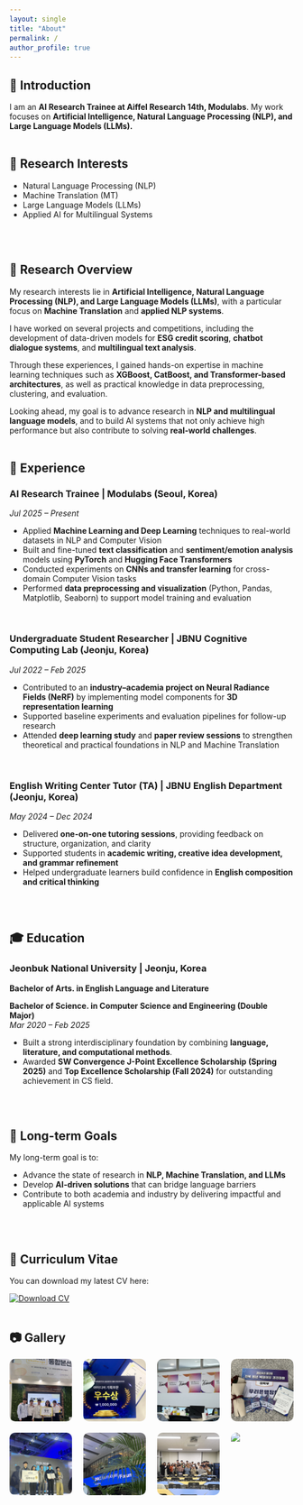 ```yaml
---
layout: single
title: "About"
permalink: /
author_profile: true
---
```


## 🌠 Introduction
I am an **AI Research Trainee at Aiffel Research 14th, Modulabs**. My work focuses on **Artificial Intelligence, Natural Language Processing (NLP), and Large Language Models (LLMs).**
<br/>
<br/>

## 🔬 Research Interests
- Natural Language Processing (NLP)  
- Machine Translation (MT)  
- Large Language Models (LLMs)  
- Applied AI for Multilingual Systems  
<br/>
<br/>

## 📑 Research Overview
My research interests lie in **Artificial Intelligence, Natural Language Processing (NLP), and Large Language Models (LLMs)**, with a particular focus on **Machine Translation** and **applied NLP systems**.
  
I have worked on several projects and competitions, including the development of data-driven models for **ESG credit scoring**, **chatbot dialogue systems**, and **multilingual text analysis**.
  
Through these experiences, I gained hands-on expertise in machine learning techniques such as **XGBoost, CatBoost, and Transformer-based architectures**, as well as practical knowledge in data preprocessing, clustering, and evaluation.  
  
Looking ahead, my goal is to advance research in **NLP and multilingual language models**, and to build AI systems that not only achieve high performance but also contribute to solving **real-world challenges**.
<br/>
<br/>

## 💼 Experience

### AI Research Trainee | Modulabs (Seoul, Korea)  
*Jul 2025 – Present*  
- Applied **Machine Learning and Deep Learning** techniques to real-world datasets in NLP and Computer Vision  
- Built and fine-tuned **text classification** and **sentiment/emotion analysis** models using **PyTorch** and **Hugging Face Transformers**  
- Conducted experiments on **CNNs and transfer learning** for cross-domain Computer Vision tasks  
- Performed **data preprocessing and visualization** (Python, Pandas, Matplotlib, Seaborn) to support model training and evaluation  
<br/>

### Undergraduate Student Researcher | JBNU Cognitive Computing Lab (Jeonju, Korea)  
*Jul 2022 – Feb 2025*
- Contributed to an **industry–academia project on Neural Radiance Fields (NeRF)** by implementing model components for **3D representation learning**  
- Supported baseline experiments and evaluation pipelines for follow-up research  
- Attended **deep learning study** and **paper review sessions** to strengthen theoretical and practical foundations in NLP and Machine Translation  
<br/>

### English Writing Center Tutor (TA) | JBNU English Department (Jeonju, Korea)  
*May 2024 – Dec 2024*  
- Delivered **one-on-one tutoring sessions**, providing feedback on structure, organization, and clarity  
- Supported students in **academic writing, creative idea development, and grammar refinement**  
- Helped undergraduate learners build confidence in **English composition and critical thinking**
<br/>
<br/>

## 🎓 Education

### Jeonbuk National University | Jeonju, Korea  
**Bachelor of Arts. in English Language and Literature**
  
**Bachelor of Science. in Computer Science and Engineering (Double Major)**  
*Mar 2020 – Feb 2025*  
- Built a strong interdisciplinary foundation by combining **language, literature, and computational methods**.  
- Awarded **SW Convergence J-Point Excellence Scholarship (Spring 2025)** and **Top Excellence Scholarship (Fall 2024)** for outstanding achievement in CS field.  
<br/>
<br/>

## 🎯 Long-term Goals
My long-term goal is to:  
- Advance the state of research in **NLP, Machine Translation, and LLMs**  
- Develop **AI-driven solutions** that can bridge language barriers  
- Contribute to both academia and industry by delivering impactful and applicable AI systems
<br/>
<br/>

## 📄 Curriculum Vitae
You can download my latest CV here:

[![Download CV](https://img.shields.io/badge/PDF-Download-red?style=for-the-badge&logo=adobeacrobatreader)](/files/CV_latest.pdf)
<br/>
<br/>

## 📷 Gallery

<div style="display: grid; grid-template-columns: repeat(4, 1fr); gap: 20px; justify-items: center;">
  <img src="/images/gallery1.jpg" style="width: 100%; max-width: 250px; border-radius: 10px;">
  <img src="/images/gallery2.jpg" style="width: 100%; max-width: 250px; border-radius: 10px;">
  <img src="/images/gallery3.jpg" style="width: 100%; max-width: 250px; border-radius: 10px;">
  <img src="/images/gallery4.jpg" style="width: 100%; max-width: 250px; border-radius: 10px;">
  <img src="/images/gallery5.jpg" style="width: 100%; max-width: 250px; border-radius: 10px;">
  <img src="/images/gallery6.jpg" style="width: 100%; max-width: 250px; border-radius: 10px;">
  <img src="/images/gallery7.jpg" style="width: 100%; max-width: 250px; border-radius: 10px;">
  <img src="/images/gallery8.jpg" style="width: 100%; max-width: 250px; border-radius: 10px;">
</div>
<br/>
<br/>
